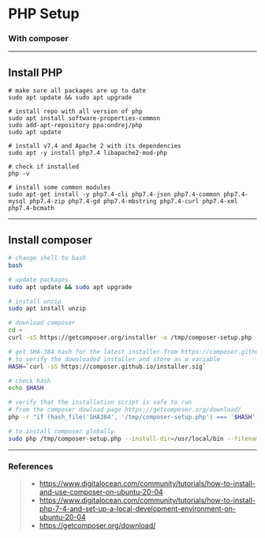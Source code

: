 # PHP Setup
### With composer

*****************************************************

## Install PHP
```fish
# make sure all packages are up to date
sudo apt update && sudo apt upgrade

# install repo with all version of php
sudo apt install software-properties-common
sudo add-apt-repository ppa:ondrej/php
sudo apt update

# install v7.4 and Apache 2 with its dependencies
sudo apt -y install php7.4 libapache2-mod-php

# check if installed
php -v

# install some common modules
sudo apt-get install -y php7.4-cli php7.4-json php7.4-common php7.4-mysql php7.4-zip php7.4-gd php7.4-mbstring php7.4-curl php7.4-xml php7.4-bcmath
```

*****************************************************

## Install composer
```bash
# change shell to bash
bash

# update packages
sudo apt update && sudo apt upgrade

# install unzip
sudo apt install unzip

# download composer
cd ~
curl -sS https://getcomposer.org/installer -o /tmp/composer-setup.php

# get SHA-384 hash for the latest installer from https://composer.github.io/pubkeys.html
# to verify the downloaded installer and store as a variable
HASH=`curl -sS https://composer.github.io/installer.sig`

# check hash
echo $HASH

# verify that the installation script is safe to run
# from the composer dowload page https://getcomposer.org/download/
php -r "if (hash_file('SHA384', '/tmp/composer-setup.php') === '$HASH') { echo 'Installer verified'; } else { echo 'Installer corrupt'; unlink('composer-setup.php'); } echo PHP_EOL;"

# to install composer globally
sudo php /tmp/composer-setup.php --install-dir=/usr/local/bin --filename=composer
```

******************************************************

### References
> - https://www.digitalocean.com/community/tutorials/how-to-install-and-use-composer-on-ubuntu-20-04
> - https://www.digitalocean.com/community/tutorials/how-to-install-php-7-4-and-set-up-a-local-development-environment-on-ubuntu-20-04
> - https://getcomposer.org/download/
